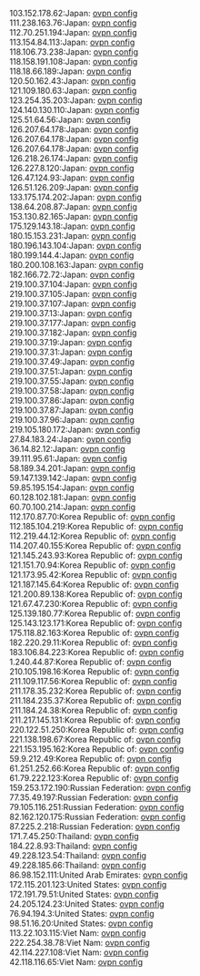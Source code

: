 103.152.178.62:Japan: [ovpn config](vpn/103_152_178_62.ovpn)  
111.238.163.76:Japan: [ovpn config](vpn/111_238_163_76.ovpn)  
112.70.251.194:Japan: [ovpn config](vpn/112_70_251_194.ovpn)  
113.154.84.113:Japan: [ovpn config](vpn/113_154_84_113.ovpn)  
118.106.73.238:Japan: [ovpn config](vpn/118_106_73_238.ovpn)  
118.158.191.108:Japan: [ovpn config](vpn/118_158_191_108.ovpn)  
118.18.66.189:Japan: [ovpn config](vpn/118_18_66_189.ovpn)  
120.50.162.43:Japan: [ovpn config](vpn/120_50_162_43.ovpn)  
121.109.180.63:Japan: [ovpn config](vpn/121_109_180_63.ovpn)  
123.254.35.203:Japan: [ovpn config](vpn/123_254_35_203.ovpn)  
124.140.130.110:Japan: [ovpn config](vpn/124_140_130_110.ovpn)  
125.51.64.56:Japan: [ovpn config](vpn/125_51_64_56.ovpn)  
126.207.64.178:Japan: [ovpn config](vpn/126_207_64_178.ovpn)  
126.207.64.178:Japan: [ovpn config](vpn/126_207_64_178.ovpn)  
126.207.64.178:Japan: [ovpn config](vpn/126_207_64_178.ovpn)  
126.218.26.174:Japan: [ovpn config](vpn/126_218_26_174.ovpn)  
126.227.8.120:Japan: [ovpn config](vpn/126_227_8_120.ovpn)  
126.47.124.93:Japan: [ovpn config](vpn/126_47_124_93.ovpn)  
126.51.126.209:Japan: [ovpn config](vpn/126_51_126_209.ovpn)  
133.175.174.202:Japan: [ovpn config](vpn/133_175_174_202.ovpn)  
138.64.208.87:Japan: [ovpn config](vpn/138_64_208_87.ovpn)  
153.130.82.165:Japan: [ovpn config](vpn/153_130_82_165.ovpn)  
175.129.143.18:Japan: [ovpn config](vpn/175_129_143_18.ovpn)  
180.15.153.231:Japan: [ovpn config](vpn/180_15_153_231.ovpn)  
180.196.143.104:Japan: [ovpn config](vpn/180_196_143_104.ovpn)  
180.199.144.4:Japan: [ovpn config](vpn/180_199_144_4.ovpn)  
180.200.108.163:Japan: [ovpn config](vpn/180_200_108_163.ovpn)  
182.166.72.72:Japan: [ovpn config](vpn/182_166_72_72.ovpn)  
219.100.37.104:Japan: [ovpn config](vpn/219_100_37_104.ovpn)  
219.100.37.105:Japan: [ovpn config](vpn/219_100_37_105.ovpn)  
219.100.37.107:Japan: [ovpn config](vpn/219_100_37_107.ovpn)  
219.100.37.13:Japan: [ovpn config](vpn/219_100_37_13.ovpn)  
219.100.37.177:Japan: [ovpn config](vpn/219_100_37_177.ovpn)  
219.100.37.182:Japan: [ovpn config](vpn/219_100_37_182.ovpn)  
219.100.37.19:Japan: [ovpn config](vpn/219_100_37_19.ovpn)  
219.100.37.31:Japan: [ovpn config](vpn/219_100_37_31.ovpn)  
219.100.37.49:Japan: [ovpn config](vpn/219_100_37_49.ovpn)  
219.100.37.51:Japan: [ovpn config](vpn/219_100_37_51.ovpn)  
219.100.37.55:Japan: [ovpn config](vpn/219_100_37_55.ovpn)  
219.100.37.58:Japan: [ovpn config](vpn/219_100_37_58.ovpn)  
219.100.37.86:Japan: [ovpn config](vpn/219_100_37_86.ovpn)  
219.100.37.87:Japan: [ovpn config](vpn/219_100_37_87.ovpn)  
219.100.37.96:Japan: [ovpn config](vpn/219_100_37_96.ovpn)  
219.105.180.172:Japan: [ovpn config](vpn/219_105_180_172.ovpn)  
27.84.183.24:Japan: [ovpn config](vpn/27_84_183_24.ovpn)  
36.14.82.12:Japan: [ovpn config](vpn/36_14_82_12.ovpn)  
39.111.95.61:Japan: [ovpn config](vpn/39_111_95_61.ovpn)  
58.189.34.201:Japan: [ovpn config](vpn/58_189_34_201.ovpn)  
59.147.139.142:Japan: [ovpn config](vpn/59_147_139_142.ovpn)  
59.85.195.154:Japan: [ovpn config](vpn/59_85_195_154.ovpn)  
60.128.102.181:Japan: [ovpn config](vpn/60_128_102_181.ovpn)  
60.70.100.214:Japan: [ovpn config](vpn/60_70_100_214.ovpn)  
112.170.87.70:Korea Republic of: [ovpn config](vpn/112_170_87_70.ovpn)  
112.185.104.219:Korea Republic of: [ovpn config](vpn/112_185_104_219.ovpn)  
112.219.44.12:Korea Republic of: [ovpn config](vpn/112_219_44_12.ovpn)  
114.207.40.155:Korea Republic of: [ovpn config](vpn/114_207_40_155.ovpn)  
121.145.243.93:Korea Republic of: [ovpn config](vpn/121_145_243_93.ovpn)  
121.151.70.94:Korea Republic of: [ovpn config](vpn/121_151_70_94.ovpn)  
121.173.95.42:Korea Republic of: [ovpn config](vpn/121_173_95_42.ovpn)  
121.187.145.64:Korea Republic of: [ovpn config](vpn/121_187_145_64.ovpn)  
121.200.89.138:Korea Republic of: [ovpn config](vpn/121_200_89_138.ovpn)  
121.67.47.230:Korea Republic of: [ovpn config](vpn/121_67_47_230.ovpn)  
125.139.180.77:Korea Republic of: [ovpn config](vpn/125_139_180_77.ovpn)  
125.143.123.171:Korea Republic of: [ovpn config](vpn/125_143_123_171.ovpn)  
175.118.82.163:Korea Republic of: [ovpn config](vpn/175_118_82_163.ovpn)  
182.220.29.11:Korea Republic of: [ovpn config](vpn/182_220_29_11.ovpn)  
183.106.84.223:Korea Republic of: [ovpn config](vpn/183_106_84_223.ovpn)  
1.240.44.87:Korea Republic of: [ovpn config](vpn/1_240_44_87.ovpn)  
210.105.198.16:Korea Republic of: [ovpn config](vpn/210_105_198_16.ovpn)  
211.109.117.56:Korea Republic of: [ovpn config](vpn/211_109_117_56.ovpn)  
211.178.35.232:Korea Republic of: [ovpn config](vpn/211_178_35_232.ovpn)  
211.184.235.37:Korea Republic of: [ovpn config](vpn/211_184_235_37.ovpn)  
211.184.24.38:Korea Republic of: [ovpn config](vpn/211_184_24_38.ovpn)  
211.217.145.131:Korea Republic of: [ovpn config](vpn/211_217_145_131.ovpn)  
220.122.51.250:Korea Republic of: [ovpn config](vpn/220_122_51_250.ovpn)  
221.138.198.67:Korea Republic of: [ovpn config](vpn/221_138_198_67.ovpn)  
221.153.195.162:Korea Republic of: [ovpn config](vpn/221_153_195_162.ovpn)  
59.9.212.49:Korea Republic of: [ovpn config](vpn/59_9_212_49.ovpn)  
61.251.252.66:Korea Republic of: [ovpn config](vpn/61_251_252_66.ovpn)  
61.79.222.123:Korea Republic of: [ovpn config](vpn/61_79_222_123.ovpn)  
159.253.172.190:Russian Federation: [ovpn config](vpn/159_253_172_190.ovpn)  
77.35.49.197:Russian Federation: [ovpn config](vpn/77_35_49_197.ovpn)  
79.105.116.251:Russian Federation: [ovpn config](vpn/79_105_116_251.ovpn)  
82.162.120.175:Russian Federation: [ovpn config](vpn/82_162_120_175.ovpn)  
87.225.2.218:Russian Federation: [ovpn config](vpn/87_225_2_218.ovpn)  
171.7.45.250:Thailand: [ovpn config](vpn/171_7_45_250.ovpn)  
184.22.8.93:Thailand: [ovpn config](vpn/184_22_8_93.ovpn)  
49.228.123.54:Thailand: [ovpn config](vpn/49_228_123_54.ovpn)  
49.228.185.66:Thailand: [ovpn config](vpn/49_228_185_66.ovpn)  
86.98.152.111:United Arab Emirates: [ovpn config](vpn/86_98_152_111.ovpn)  
172.115.201.123:United States: [ovpn config](vpn/172_115_201_123.ovpn)  
172.191.79.51:United States: [ovpn config](vpn/172_191_79_51.ovpn)  
24.205.124.23:United States: [ovpn config](vpn/24_205_124_23.ovpn)  
76.94.194.3:United States: [ovpn config](vpn/76_94_194_3.ovpn)  
98.51.16.20:United States: [ovpn config](vpn/98_51_16_20.ovpn)  
113.22.103.115:Viet Nam: [ovpn config](vpn/113_22_103_115.ovpn)  
222.254.38.78:Viet Nam: [ovpn config](vpn/222_254_38_78.ovpn)  
42.114.227.108:Viet Nam: [ovpn config](vpn/42_114_227_108.ovpn)  
42.118.116.65:Viet Nam: [ovpn config](vpn/42_118_116_65.ovpn)  
